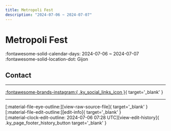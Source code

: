 ```yaml
---
title: Metropoli Fest
description: "2024-07-06 ~ 2024-07-07"
---
```


# Metropoli Fest 

:fontawesome-solid-calendar-days: 2024-07-06 ~ 2024-07-07  
:fontawesome-solid-location-dot: Gijon  

## Contact


---

 [:fontawesome-brands-instagram:{ .ky_social_links_icon }](https://instagram.com/swing4asturias){ target='_blank' }

---

<div class="ky_page_footer" markdown>
<div class="ky_page_footer_trailing" markdown="span">
[:material-file-eye-outline:][view-raw-source-file]{ target='_blank' }
[:material-file-edit-outline:][edit-info]{ target='_blank' }
</div>
<div class="ky_page_footer_leading" markdown="span">
[:material-clock-edit-outline: 2024-07-06 07:28 UTC][view-edit-history]{ .ky_page_footer_history_button target='_blank' }
</div>
</div>

[view-raw-source-file]: https://github.com/swingdance/events/blob/main/2024/es_ES/metropoli-fest-2024.json "View Raw Source File"
[edit-info]: https://github.com/swingdance/events/issues/new?assignees=&labels=update+event&projects=&template=03-update_entity.yml&title=%5B2024%2Fes_ES%5D%20Update%20Event%3A%20Metropoli%20Fest&region=es_ES&year=2024&id=metropoli-fest-2024&name=Metropoli%20Fest&org_id= "Edit Info"

[view-edit-history]: https://github.com/swingdance/events/commits/main/2024/es_ES/metropoli-fest-2024.json "View Edit History"
